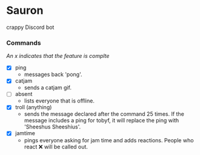 # Sauron
crappy Discord bot

### Commands
*An x indicates that the feature is complte*
- [x] ping
    - messages back 'pong'.
- [x] catjam
    - sends a catjam gif.
- [ ] absent
    - lists everyone that is offline.
- [x] troll (anything)
    - sends the message declared after the command 25 times.  If the message includes a ping for tobyf, it will replace the ping with 'Sheeshus Sheeshius'.
- [x] jamtime
    - pings everyone asking for jam time and adds reactions.  People who react :x: will be called out.